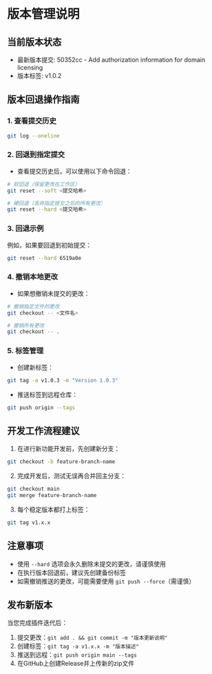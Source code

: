 # 版本管理说明

## 当前版本状态
- 最新版本提交: 50352cc - Add authorization information for domain licensing
- 版本标签: v1.0.2

## 版本回退操作指南

### 1. 查看提交历史
```bash
git log --oneline
```

### 2. 回退到指定提交
- 查看提交历史后，可以使用以下命令回退：
```bash
# 软回退（保留更改在工作区）
git reset --soft <提交哈希>

# 硬回退（丢弃指定提交之后的所有更改）
git reset --hard <提交哈希>
```

### 3. 回退示例
例如，如果要回退到初始提交：
```bash
git reset --hard 6519a0e
```

### 4. 撤销本地更改
- 如果想撤销未提交的更改：
```bash
# 撤销指定文件的更改
git checkout -- <文件名>

# 撤销所有更改
git checkout -- .
```

### 5. 标签管理
- 创建新标签：
```bash
git tag -a v1.0.3 -m "Version 1.0.3"
```

- 推送标签到远程仓库：
```bash
git push origin --tags
```

## 开发工作流程建议

1. 在进行新功能开发前，先创建新分支：
```bash
git checkout -b feature-branch-name
```

2. 完成开发后，测试无误再合并回主分支：
```bash
git checkout main
git merge feature-branch-name
```

3. 每个稳定版本都打上标签：
```bash
git tag v1.x.x
```

## 注意事项
- 使用 `--hard` 选项会永久删除未提交的更改，请谨慎使用
- 在执行版本回退前，建议先创建备份标签
- 如需撤销推送的更改，可能需要使用 `git push --force`（需谨慎）

## 发布新版本
当您完成插件迭代后：
1. 提交更改：`git add . && git commit -m "版本更新说明"`
2. 创建标签：`git tag -a v1.x.x -m "版本描述"`
3. 推送到远程：`git push origin main --tags`
4. 在GitHub上创建Release并上传新的zip文件